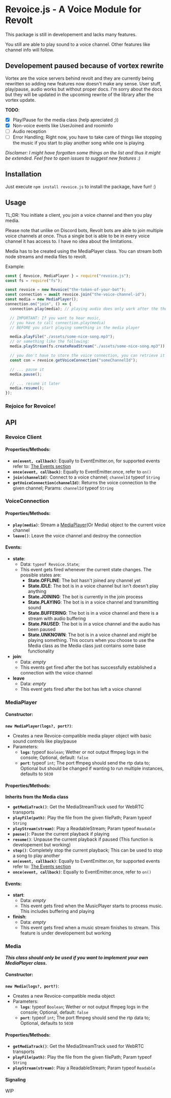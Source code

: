 # Revoice.js - A Voice Module for Revolt

This package is still in developement and lacks many features.

You still are able to play sound to a voice channel. Other features like channel info will follow.

## **Developement paused because of vortex rewrite**

Vortex are the voice servers behind revolt and they are currently being rewritten so adding new features now doesn't make any sense. User stuff, play/pause, audio works but without proper docs. I'm sorry about the docs but they will be updated in the upcoming rewrite of the library after the vortex update.

**TODO**:

- [X] Play/Pause for the media class (help apreciated ;))
- [X] Non-voice events like UserJoined and roominfo
- [ ] Audio reception
- [ ] Error Handling; Right now, you have to take care of things like stopping the music if you start to play another song while one is playing

*Disclamer: I might have forgotten some things on the list and thus it might be extended. Feel free to open issues to suggest new features :)*

## Installation

Just execute `npm install revoice.js` to install the package, have fun! :)

## Usage

TL;DR: You initiate a client, you join a voice channel and then you play media.

Please note that unlike on Discord bots, Revolt bots are able to join multiple voice channels at once. Thus a single bot is able to be in every voice channel it has access to. I have no idea about the limitations.

Media has to be created using the MediaPlayer class. You can stream both node streams and media files to revolt.

Example:

```JavaScript
const { Revoice, MediaPlayer } = require("revoice.js");
const fs = require("fs");

const revoice = new Revoice("the-token-of-your-bot");
const connection = await revoice.join("the-voice-channel-id");
const media = new MediaPlayer();
connection.on("join", () => {
  connection.play(media); // playing audio does only work after the the bot joined the voice channel

  // IMPORTANT: If you want to hear music,
  // you have to call connection.play(media)
  // BEFORE you start playing something in the media player

  media.playFile("./assets/some-nice-song.mp3");
  // or something like the following:
  media.playStream(fs.createReadStream("./assets/some-nice-song.mp3"));

  // you don't have to store the voice connection, you can retrieve it if you have the id of the voice channel like this:
  const con = revoice.getVoiceConnection("someChannelId");

  // ... pause it
  media.pause();

  // ... resume it later
  media.resume();
});
```

### Rejoice for Revoice!<!--lol-->

## API

### Revoice Client

#### Properties/Methods:

- **`on(event, callback)`**: Equally to EventEmitter.on, for supported events refer to: [The Events section](#Events)
- **`once(event, callback)`**: Equally to EventEmitter.once, refer to `on()`
- **`join(channelId)`**: Connect to a voice channel;  `channelId` typeof `String`
- **`getVoiceConnection(channelId)`**: Returns the voice connection to the given channel; Params: `channelId` typeof `String`

### VoiceConnection

#### Properties/Methods:

- **`play(media)`**: Stream a [MediaPlayer](#MediaPlayer)(Or Media) object to the current voice channel
- **`leave()`**: Leave the voice channel and destroy the connection

#### Events:

- **state**:
  - Data: `typeof Revoice.State`;
  - This event gets fired whenever the current state changes. The possible states are:
    - **State.OFFLINE**: The bot hasn't joined any channel yet
    - **State.IDLE**: The bot is in a voice channel but isn't doesn't play anything
    - **State.JOINING**: The bot is currently in the join process
    - **State.PLAYING**: The bot is in a voice channel and transmitting sound
    - **State.BUFFERING**: The bot is in a voice channel and there is a stream with audio buffering
    - **State.PAUSED**: The bot is in a voice channel and the audio has been paused
    - **State.UNKNOWN**: The bot is in a voice channel and _might_ be playing something. This occurs when you choose to use the Media class as the Media class just contains some base functionality
- **join**:
  - Data: _empty_
  - This events get fired after the bot has successfully established a connection with the voice channel
- **leave**
  - Data: _empty_
  - This event gets fired after the bot has left a voice channel

### MediaPlayer

#### Constructor:

**`new MediaPlayer(logs?, port?)`**:

- Creates a new Revoice-compatible media player object with basic sound controls like play/pause
- Parameters:
  - **`logs`**: typeof `Boolean`; Wether or not output ffmpeg logs in the console; Optional, default: `false`
  - **`port`**: typeof `int`; The port ffmpeg should send the rtp data to; Optional but should be changed if wanting to run multiple instances, defaults to `5030`

#### Properties/Methods:

**Inherits from the Media class**

- **`getMediaTrack()`**: Get the MediaStreamTrack used for WebRTC transports
- **`playFile(path)`**: Play the file from the given filePath; Param typeof `String`
- **`playStream(stream)`**: Play a ReadableStream; Param typeof `Readable`
- **`pause()`**: Pause the current playback if playing
- **`resume()`**: Unpause the current playback if paused (This function is developement but working)
- **`stop()`**: Completely stop the current playback; This can be used to stop a song to play another
- **`on(event, callback)`**: Equally to EventEmitter.on, for supported events refer to: [The Events section](#events-1)
- **`once(event, callback)`**: Equally to EventEmitter.once, refer to `on()`

#### Events:

- **start**:
  - Data: _empty_
  - This event gets fired when the MusicPlayer starts to process music. This includes buffering and playing
- **finish**:
  - Data: _empty_
  - This event gets fired when a music stream finishes to stream. This feature is under developement but working

### Media

_**This class should only be used if you want to implement your own MediaPlayer class.**_

#### Constructor:

**`new Media(logs?, port?)`**:

- Creates a new Revoice-compatible media object
- Parameters:
  - **`logs`**: typeof `Boolean`; Wether or not output ffmpeg logs in the console; Optional, default: `false`
  - **`port`**: typeof `int`; The port ffmpeg should send the rtp data to; Optional, defaults to `5030`

#### Properties/Methods:

- **`getMediaTrack()`**: Get the MediaStreamTrack used for WebRTC transports
- **`playFile(path)`**: Play the file from the given filePath; Param typeof `String`
- **`playStream(stream)`**: Play a ReadableStream; Param typeof `Readable`

#### Signaling

WIP
